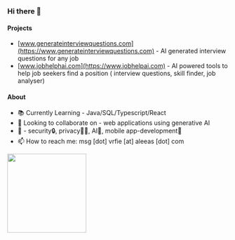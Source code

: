 ### Hi there 👋

<!--
**anonmouse1/anonmouse1** is a ✨ _special_ ✨ repository because its `README.md` (this file) appears on your GitHub profile.

-->
<!-- Your badges -->
#### Projects
  - [www.generateinterviewquestions.com](https://www.generateinterviewquestions.com) - AI generated interview questions for any job 
- [www.jobhelphai.com](https://www.jobhelpai.com) - AI powered tools to help job seekers find a position ( interview questions, skill finder, job analyser)
#### About
- 📚 Currently Learning - Java/SQL/Typescript/React
- 🤝 Looking to collaborate on - web applications using generative AI
- 💙 - security🔒, privacy🕵️‍♂️, AI🤖, mobile app-development📱
- 📫 How to reach me: msg [dot] vrfie [at] aleeas [dot] com




                
  
 


<img height="180" src="https://github-readme-stats.vercel.app/api?username=anonmouse1&show_icons=true&hide_border=true&&count_private=true&include_all_commits=true" />

<!--
<p float="left">	
  <img height="182" src="https://github-readme-stats.vercel.app/api/top-langs/?username=anonmouse1&layout=compact&langs_count=10"/>	
</p>

--> 

